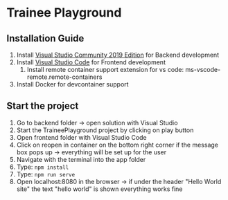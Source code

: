 # Trainee Playground

## Installation Guide

1. Install [Visual Studio Community 2019 Edition](https://visualstudio.microsoft.com/de/vs/) for Backend development
2. Install [Visual Studio Code](https://code.visualstudio.com/) for Frontend development
   1. Install remote container support extension for vs code: ms-vscode-remote.remote-containers
3. Install Docker for devcontainer support

## Start the project

1. Go to backend folder -> open solution with Visual Studio
2. Start the TraineePlayground project by clicking on play button
3. Open frontend folder with Visual Studio Code
4. Click on reopen in container on the bottom right corner if the message box pops up -> everything will be set up for the user
5. Navigate with the terminal into the app folder
6. Type: `npm install`
7. Type: `npm run serve`
8. Open localhost:8080 in the browser -> if under the header "Hello World site" the text "hello world" is shown everything works fine